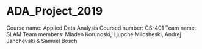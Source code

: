 # ADA_Project_2019
Course name: Applied Data Analysis
Coursed number: CS-401
Team name: SLAM
Team members: Mladen Korunoski, Ljupche Milosheski, Andrej Janchevski & Samuel Bosch
